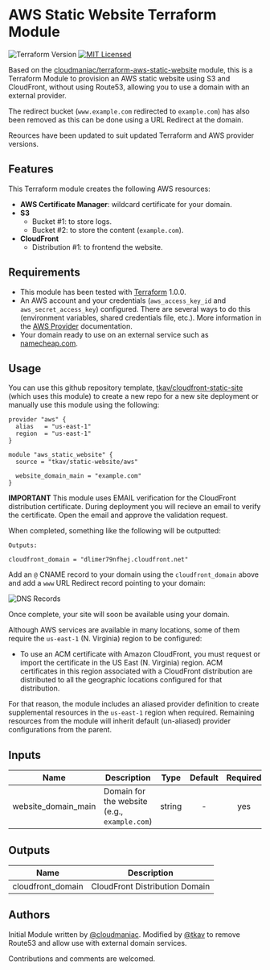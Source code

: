 # AWS Static Website Terraform Module

![Terraform Version](https://img.shields.io/badge/tf-%3E%3D1.0.0-blue.svg) [![MIT Licensed](https://img.shields.io/badge/license-MIT-green.svg)](https://tldrlegal.com/license/mit-license)

Based on the [cloudmaniac/terraform-aws-static-website](https://github.com/cloudmaniac/terraform-aws-static-website) module, this is a Terraform Module to provision an AWS static website using S3 and CloudFront, without using Route53, allowing you to use a domain with an external provider.

The redirect bucket (`www.example.com` redirected to `example.com`) has also been removed as this can be done using a URL Redirect at the domain.

Reources have been updated to suit updated Terraform and AWS provider versions.

## Features

This Terraform module creates the following AWS resources:

* **AWS Certificate Manager**: wildcard certificate for your domain.
* **S3**
  * Bucket #1: to store logs.
  * Bucket #2: to store the content (`example.com`).
* **CloudFront**
  * Distribution #1: to frontend the website.

## Requirements

* This module has been tested with [Terraform](https://www.terraform.io/downloads.html) 1.0.0.
* An AWS account and your credentials (`aws_access_key_id` and `aws_secret_access_key`) configured. There are several ways to do this (environment variables, shared credentials file, etc.). More information in the [AWS Provider](https://www.terraform.io/docs/providers/aws/index.html) documentation.
* Your domain ready to use on an external service such as [namecheap.com](https://namecheap.com).

## Usage

You can use this github repository template, [tkav/cloudfront-static-site](https://github.com/tkav/cloudfront-static-site) (which uses this module) to create a new repo for a new site deployment or manually use this module using the following:

```HCL
provider "aws" {
  alias   = "us-east-1"
  region  = "us-east-1"
}

module "aws_static_website" {
  source = "tkav/static-website/aws"

  website_domain_main = "example.com"
}
```

**IMPORTANT**
This module uses EMAIL verification for the CloudFront distribution certificate.
During deployment you will recieve an email to verify the certificate.
Open the email and approve the validation request. 

When completed, something like the following will be outputted:

```
Outputs:

cloudfront_domain = "dlimer79nfhej.cloudfront.net"
```

Add an `@` CNAME record to your domain using the `cloudfront_domain` above and add a `www` URL Redirect record pointing to your domain:

![DNS Records](https://i.imgur.com/ZmT3w2l.png)

Once complete, your site will soon be available using your domain.

Although AWS services are available in many locations, some of them require the `us-east-1` (N. Virginia) region to be configured:

* To use an ACM certificate with Amazon CloudFront, you must request or import the certificate in the US East (N. Virginia) region. ACM certificates in this region associated with a CloudFront distribution are distributed to all the geographic locations configured for that distribution.

For that reason, the module includes an aliased provider definition to create supplemental resources in the `us-east-1` region when required. Remaining resources from the module will inherit default (un-aliased) provider configurations from the parent.

## Inputs

| Name | Description | Type | Default | Required |
|------|-------------|:----:|:-------:|:--------:|
| website_domain_main | Domain for the website (e.g., `example.com`) | string | - | yes |

## Outputs

| Name | Description |
|------|-------------|
| cloudfront_domain | CloudFront Distribution Domain |

## Authors

Initial Module written by [@cloudmaniac](https://github.com/cloudmaniac). Modified by [@tkav](https://github.com/tkav) to remove Route53 and allow use with external domain services.

Contributions and comments are welcomed.
